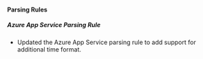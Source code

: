 #### Parsing Rules
##### Azure App Service Parsing Rule
- Updated the Azure App Service parsing rule to add support for additional time format.
